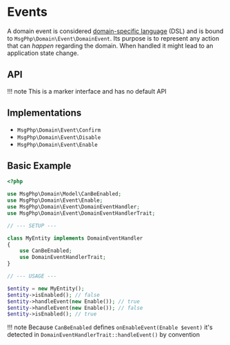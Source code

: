 # Events

A domain event is considered [domain-specific language] (DSL) and is bound to `MsgPhp\Domain\Event\DomainEvent`. Its
purpose is to represent any action that can _happen_ regarding the domain. When handled it might lead to an application
state change.

## API

!!! note
    This is a marker interface and has no default API

## Implementations

- `MsgPhp\Domain\Event\Confirm`
- `MsgPhp\Domain\Event\Disable`
- `MsgPhp\Domain\Event\Enable`

## Basic Example

```php
<?php

use MsgPhp\Domain\Model\CanBeEnabled;
use MsgPhp\Domain\Event\Enable;
use MsgPhp\Domain\Event\DomainEventHandler;
use MsgPhp\Domain\Event\DomainEventHandlerTrait;

// --- SETUP ---

class MyEntity implements DomainEventHandler
{
    use CanBeEnabled;
    use DomainEventHandlerTrait;
}

// --- USAGE ---

$entity = new MyEntity();
$entity->isEnabled(); // false
$entity->handleEvent(new Enable()); // true
$entity->handleEvent(new Enable()); // false
$entity->isEnabled(); // true
```

!!! note
    Because `CanBeEnabled` defines `onEnableEvent(Enable $event)` it's detected in `DomainEventHandlerTrait::handleEvent()`
    by convention

[domain-specific language]: https://en.wikipedia.org/wiki/Domain-specific_languages
